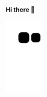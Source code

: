 ### Hi there 👋
 ![Snake animation](https://github.com/PedroHenriquebc/PedroHenriquebc/blob/output/github-contribution-grid-snake.svg)

